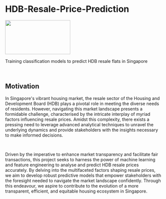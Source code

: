 <h1>HDB-Resale-Price-Prediction </h1>
<img src="img/logo.png" width="210" height="110" style="border: none;">
<p>Training classification models to predict HDB resale flats in Singapore</p>
<br>
<h2>Motivation</h2>
<p>In Singapore's vibrant housing market, the resale sector of the Housing and Development Board (HDB) plays a pivotal role in meeting the diverse needs of residents. However, navigating this market landscape presents a formidable challenge, characterised by the intricate interplay of myriad factors influencing resale prices. Amidst this complexity, there exists a pressing need to <span>leverage advanced analytical techniques to unravel the underlying dynamics and provide stakeholders with the insights necessary to make informed decisions</span>.</p> 
<br>
<p>Driven by the imperative to enhance market transparency and facilitate fair transactions, this project seeks to harness the power of machine learning and feature engineering to analyse and predict HDB resale prices accurately. By delving into the multifaceted factors shaping resale prices, we aim to develop robust predictive models that empower stakeholders with the foresight needed to navigate the market landscape confidently. Through this endeavour, we aspire to contribute to the evolution of a more transparent, efficient, and equitable housing ecosystem in Singapore.</p>
